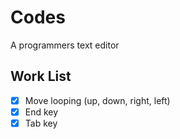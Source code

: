 # Codes
A programmers text editor

## Work List
- [x] Move looping (up, down, right, left)
- [x] End key
- [x] Tab key